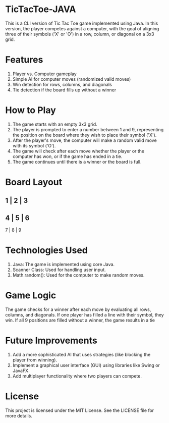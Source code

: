 # TicTacToe-JAVA
This is a CLI version of Tic Tac Toe game implemented using Java. In this version, the player competes against a computer, with the goal of aligning three of their symbols ('X' or 'O') in a row, column, or diagonal on a 3x3 grid. 

# Features
1. Player vs. Computer gameplay
2. Simple AI for computer moves (randomized valid moves)
3. Win detection for rows, columns, and diagonals
4. Tie detection if the board fills up without a winner

# How to Play
1. The game starts with an empty 3x3 grid.
2. The player is prompted to enter a number between 1 and 9, representing the position on the board where they wish to place their symbol ('X').
3. After the player's move, the computer will make a random valid move with its symbol ('O').
4. The game will check after each move whether the player or the computer has won, or if the game has ended in a tie.
5. The game continues until there is a winner or the board is full.


# Board Layout
1 | 2 | 3
---------
4 | 5 | 6
---------
7 | 8 | 9

# Technologies Used
1. Java: The game is implemented using core Java.
2. Scanner Class: Used for handling user input.
3. Math.random(): Used for the computer to make random moves.

# Game Logic
The game checks for a winner after each move by evaluating all rows, columns, and diagonals. If one player has filled a line with their symbol, they win. If all 9 positions are filled without a winner, the game results in a tie

# Future Improvements
1. Add a more sophisticated AI that uses strategies (like blocking the player from winning).
2. Implement a graphical user interface (GUI) using libraries like Swing or JavaFX.
3. Add multiplayer functionality where two players can compete.

# License
This project is licensed under the MIT License. See the LICENSE file for more details.
